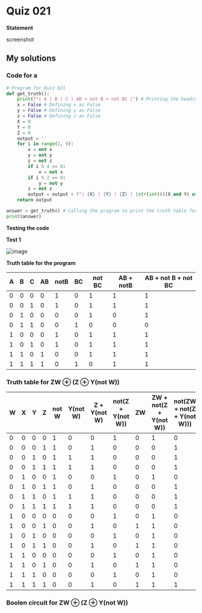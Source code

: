 # Quiz 021
**Statement**

screenshot

## My solutions
### Code for a
```.py
# Program for Quiz 021
def get_truth():
    print(f"| A | B | C | AB + not B + not BC |") # Printing the heading
    x = False # Defining x as False
    y = False # Defining y as False
    z = False # Defining z as False
    X = 0
    Y = 0
    Z = 0
    output = ''
    for i in range(1, 9):
        x = not x
        y = not y
        z = not z
        if i % 4 == 0:
            x = not x
        if i % 2 == 0:
            y = not y
        z = not z
        output = output + f"| {X} | {Y} | {Z} | {str(int((((X and Y) or (not Y)) or (not (Y and Z))))).center(19, ' ')} |\n"
    return output

answer = get_truth() # Calling the program to print the truth table for 3 inputs
print(answer)
```
**Testing the code**

**Test 1**

![image](https://user-images.githubusercontent.com/111758436/199947308-2a2a89f4-7dd4-4299-89f6-1d7b023d6367.png)

**Truth table for the program**

| A | B | C | AB | notB | BC | not BC | AB + notB  | AB + not B + not BC       |
|---|---|---|----|------|----|--------|------------|---------------------------|
| 0 | 0 | 0 | 0  | 1    | 0  | 1      | 1          | 1                         |
| 0 | 0 | 1 | 0  | 1    | 0  | 1      | 1          | 1                         |
| 0 | 1 | 0 | 0  | 0    | 0  | 1      | 0          | 1                         |
| 0 | 1 | 1 | 0  | 0    | 1  | 0      | 0          | 0                         |
| 1 | 0 | 0 | 0  | 1    | 0  | 1      | 1          | 1                         |
| 1 | 0 | 1 | 0  | 1    | 0  | 1      | 1          | 1                         |
| 1 | 1 | 0 | 1  | 0    | 0  | 1      | 1          | 1                         |
| 1 | 1 | 1 | 1  | 0    | 1  | 0      | 1          | 1                         |

### Truth table for  ZW ⊕ (Z ⊕ Y(not W))
| W | X | Y | Z | not W | Y(not W) | Z + Y(not W) | not(Z + Y(not W)) | ZW | ZW + not(Z + Y(not W)) | not(ZW + not(Z + Y(not W))) |
|---|---|---|---|-------|----------|--------------|-------------------|----|------------------------|-----------------------------|
| 0 | 0 | 0 | 0 | 1     | 0        | 0            | 1                 | 0  | 1                      | 0                           |
| 0 | 0 | 0 | 1 | 1     | 0        | 1            | 0                 | 0  | 0                      | 1                           |
| 0 | 0 | 1 | 0 | 1     | 1        | 1            | 0                 | 0  | 0                      | 1                           |
| 0 | 0 | 1 | 1 | 1     | 1        | 1            | 0                 | 0  | 0                      | 1                           |
| 0 | 1 | 0 | 0 | 1     | 0        | 0            | 1                 | 0  | 1                      | 0                           |
| 0 | 1 | 0 | 1 | 1     | 0        | 1            | 0                 | 0  | 0                      | 1                           |
| 0 | 1 | 1 | 0 | 1     | 1        | 1            | 0                 | 0  | 0                      | 1                           |
| 0 | 1 | 1 | 1 | 1     | 1        | 1            | 0                 | 0  | 0                      | 1                           |
| 1 | 0 | 0 | 0 | 0     | 0        | 0            | 1                 | 0  | 1                      | 0                           |
| 1 | 0 | 0 | 1 | 0     | 0        | 1            | 0                 | 1  | 1                      | 0                           |
| 1 | 0 | 1 | 0 | 0     | 0        | 0            | 1                 | 0  | 1                      | 0                           |
| 1 | 0 | 1 | 1 | 0     | 0        | 1            | 0                 | 1  | 1                      | 0                           |
| 1 | 1 | 0 | 0 | 0     | 0        | 0            | 1                 | 0  | 1                      | 0                           |
| 1 | 1 | 0 | 1 | 0     | 0        | 1            | 0                 | 1  | 1                      | 0                           |
| 1 | 1 | 1 | 0 | 0     | 0        | 0            | 1                 | 0  | 1                      | 0                           |
| 1 | 1 | 1 | 1 | 0     | 0        | 1            | 0                 | 1  | 1                      | 1                           |
### Boolen circuit for ZW ⊕ (Z ⊕ Y(not W))
